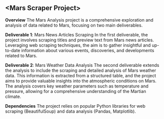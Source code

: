 ## <**Mars Scraper Project**>

**Overview**
The Mars Analysis project is a comprehensive exploration and analysis of data related to Mars, focusing on two main deliverables.

**Deliverable 1**: Mars News Articles Scraping
In the first deliverable, the project involves scraping titles and preview text from Mars news articles. Leveraging web scraping techniques, the aim is to gather insightful and up-to-date information about various events, discoveries, and developments related to Mars.

**Deliverable 2**: Mars Weather Data Analysis
The second deliverable extends the analysis to include the scraping and detailed analysis of Mars weather data. This information is extracted from a structured table, and the project aims to provide valuable insights into the atmospheric conditions on Mars. The analysis covers key weather parameters such as temperature and pressure, allowing for a comprehensive understanding of the Martian climate.

**Dependencies**
The project relies on popular Python libraries for web scraping (BeautifulSoup) and data analysis (Pandas, Matplotlib).
